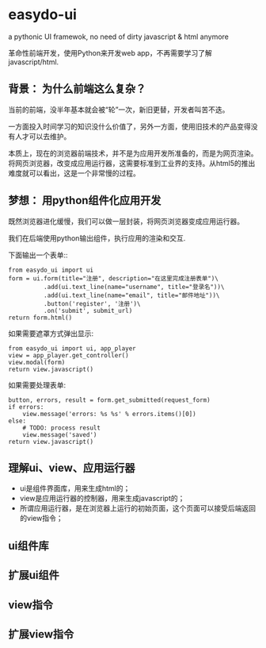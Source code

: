 # easydo-ui
a pythonic UI framewok, no need of dirty javascript &amp; html anymore

革命性前端开发，使用Python来开发web app，不再需要学习了解javascript/html.

## 背景： 为什么前端这么复杂？

当前的前端，没半年基本就会被“轮”一次，新旧更替，开发者叫苦不迭。

一方面投入时间学习的知识没什么价值了，另外一方面，使用旧技术的产品变得没有人才可以去维护。

本质上，现在的浏览器前端技术，并不是为应用开发所准备的，而是为网页渲染。将网页浏览器，改变成应用运行器，这需要标准到工业界的支持。从html5的推出难度就可以看出，这是一个非常慢的过程。

## 梦想： 用python组件化应用开发

既然浏览器进化缓慢，我们可以做一层封装，将网页浏览器变成应用运行器。

我们在后端使用python输出组件，执行应用的渲染和交互.

下面输出一个表单::

    from easydo_ui import ui
    form = ui.form(title="注册", description="在这里完成注册表单")\
              .add(ui.text_line(name="username", title="登录名"))\
              .add(ui.text_line(name="email", title="邮件地址"))\
              .button('register', '注册')\
              .on('submit', submit_url)
    return form.html()

如果需要遮罩方式弹出显示:

    from easydo_ui import ui, app_player
    view = app_player.get_controller()
    view.modal(form)
    return view.javascript()

如果需要处理表单:

    button, errors, result = form.get_submitted(request_form)
    if errors:
        view.message('errors: %s %s' % errors.items()[0])
    else:
        # TODO: process result
        view.message('saved')
    return view.javascript()

##  理解ui、view、应用运行器
  
- ui是组件界面库，用来生成html的；
- view是应用运行器的控制器，用来生成javascript的；
- 所谓应用运行器，是在浏览器上运行的初始页面，这个页面可以接受后端返回的view指令；

## ui组件库



## 扩展ui组件



## view指令



## 扩展view指令


